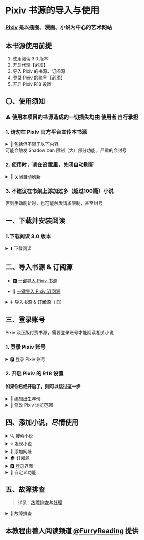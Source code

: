 # Pixiv 书源的导入与使用

### [Pixiv](https://www.pixiv.net) 是以插图、漫画、小说为中心的艺术网站


## 本书源使用前提
1. 使用阅读 3.0 版本
2. 开启代理【必须】
3. 导入 Pixiv 的书源、订阅源
4. 登录 Pixiv 的账号【必须】
5. 开启 Pixiv R18 设置


## 〇、使用须知
### ⚠️ 使用本项目的书源造成的一切损失均由 使用者 自行承担
### 1. 请勿在 Pixiv 官方平台宣传本书源
<details><summary> 📄 包括但不限于以下内容 </summary>

- 项目名称：
  - Pixiv 书源
- 项目链接：
  - https://github.com/windyhusky/PixivSource
  - https://github.com/eigeen/PixivSourceProject
  - https://github.com/windyhusky/PixivSource/blob/main/doc/Pixiv.md
- 项目参与者链接：
  - https://github.com/DowneyRem
  - https://github.com/windyhusky
  - https://github.com/eigeen
</details>
可能会触发 Shadow ban 限制（大）部分功能，严重的会封号


### 2. 使用时，请在设置里，关闭自动刷新
<details><summary> 🔄 关闭自动刷新 </summary>

我的 - 其他设置 - 自动刷新
![img](./pic/LegadoSettingsAutoRefreash.png)
否则很容易触发触发请求限制，甚至封号
</details>


### 3. 不建议在书架上添加过多（超过100篇）小说
否则手动刷新时，也可能触发请求限制，甚至封号


## 一、下载并安装阅读
### 1.下载阅读 3.0 版本
<details><summary> ⬇️ 下载阅读 </summary>

点击链接，下载安装包并安装，**推荐使用【共存版】**
> https://miaogongzi.lanzout.com/b01rgkhhe
> 
> 最新下载链接请查看 [下载阅读](./Download.md)


### 2.了解阅读功能与用法
> 请查看[阅读是什么软件？阅读简介](./ReadMe.md)
</details>


## 二、导入书源 & 订阅源
- 🅿️ [一键导入 Pixiv 书源](https://loyc.xyz/b/cdx.html?src=legado://import/importonline?src=https://cdn.jsdelivr.net/gh/windyhusky/PixivSource@main/pixiv.json)

- 🐲 [一键导入 Pixiv 订阅源](https://loyc.xyz/b/cdx.html?src=legado://import/importonline?src=https://cdn.jsdelivr.net/gh/windyhusky/PixivSource@main/btsrk.json)


<details><summary> ➕ 导入书源 & 订阅源（旧） </summary>

### 1.导入 Pixiv 书源
<details><summary> ➕ 导入书源 </summary>

【**开启代理**】后，复制下方的书源链接
```
https://raw.githubusercontent.com/windyhusky/PixivSource/main/pixiv.json
```


#### 1.1 打开【订阅】页面，点击【规则订阅】
![img](./pic/SubscribeEntry.png)


#### 1.2 点击加号，粘贴链接，保存订阅
![img](./pic/SubscribeBoookSourcePixiv.jpg)


#### 1.3 点击相应订阅规则，导入并启用/更新书源
![img](./pic/SubscribeHomePage.jpg)

**首次点击【订阅规则】 即可导入**

![img](./pic/InportBookSourcePixiv.jpg)

**【主用书源】与【备用书源】功能基本一致，启用其中一个即可**

**导入之后，再次点击则会检查更新**

> 更多导入方法请查看[如何获取书源？导入书源？](./ImportBookSource.md)
</details>


### 2.导入 Pixiv 订阅源
<details><summary> ➕ 导入订阅源 </summary>

【**开启代理**】后，复制下方的订阅源链接
```
https://raw.githubusercontent.com/windyhusky/PixivSource/main/btsrk.json
```

#### 2.1 打开【订阅】页面，点击【规则订阅】
![img](./pic/SubscribeEntry.png)


#### 2.2 点击加号，更改规则类型，粘贴链接，保存订阅
**注意这里要把【书源】改成【订阅源】**

![img](./pic/SubscribeRssSourceBtsrk.jpg)


#### 2.3 点击相应订阅规则，导入并启用/更新书源
![img](./pic/SubscribeHomePage.jpg)

**首次点击【订阅规则】 即可导入**

![img](./pic/InportRssSourceBtsrk.png)

**导入之后，再次点击则会检查更新**

> 更多导入方法请查看[如何导入订阅源](./ImportRssSource.md)
</details>
</details>


## 三、登录账号
Pixiv 及正版付费书源，需要登录账号才能阅读相关小说
### 1. 登录 Pixiv 账号

<details><summary> 🅿️ 登录 Pixiv 账号 </summary>

#### 1.1 开启代理工具
此处略过，请自行学习，**最好开启【全局代理】**


#### 1.2 登录 Pixiv 账号
**我的 - 书源管理 - 菜单 - 登录 - 登录账号**

![img](./pic/PixivLogin1.jpg)

![img](./pic/PixivLoginUIAccount.jpg)

**登录你的账号，登录成功后，点击右上角的对勾**

![img](./pic/PixivLogin2.jpg)

**如果需要验证码，请更换代理，或过段时间再次尝试**
</details>


### 2. 开启 Pixiv 的 R18 设置
#### 如果你已经开启了，则可以跳过这一步
<details><summary> 📆 编辑出生年份 </summary>

#### 2.1 编辑出生年份
**再次点击登录，滑动屏幕，点击头像，再次点击头像，编辑个人资料**

[Pixiv 个人资料](https://www.pixiv.net/settings/profile) - 编辑个人资料 - 出生年份

出生年份改到：**2000年或2000年之前**，确保你的年龄在20岁及以上

![img](./pic/PixivSettingsBirth.png)

</details>

<details><summary> 🔞 修改 Pixiv 浏览范围 </summary>

#### 2.2 修改作品浏览范围
**我的-书源管理-点击 Pixiv 书源右侧三点菜单-登录-账号设置**
![img](./pic/PixivLoginUIAccount.jpg)

[Pixiv 设置](https://www.pixiv.net/settings/viewing) - 浏览与显示 - 年龄限制作品

根据自己情况选择显示：R18 作品 与 R18G 作品

不知道二者区别的可以查看这篇文档 [作品评级是什么？](https://www.pixiv.help/hc/zh-cn/articles/39125149371289-%E4%BD%9C%E5%93%81%E8%AF%84%E7%BA%A7%E6%98%AF%E4%BB%80%E4%B9%88)

![img](./pic/PixivSettingsView.png)
</details>


## 四、添加小说，尽情使用
<details><summary> 🔍 搜索小说 </summary>

### 1.阅读内部搜索
书架页面 - 放大镜 - 输入关键词 - 搜索小说
<details><summary> 🔍 搜索小说 </summary>

#### 1.0 搜索小说
✅ 默认搜索：同时搜索小说名称、系列小说名称、标签、作者
![img](./pic/SearchViaLegado.png)
</details>


<details><summary> ➖ 排除标签 </summary>

#### 1.2 排除标签（格式：`标签1 -标签2` `标签1 -标签2 -标签3`）
- 使用减号 `-` 在搜索结果中，排除不想看的的标签
- **每个排除的标签前都需要添加减号**`-`
- **减号前需加空格，减号后无需空格**
- 由 Pixiv 官方提供支持
- 仅适用于单次搜索

![img](./pic/SearchViaLegadoExclude.jpg)
</details>


<details><summary> ➕ 多选标签 </summary>

#### 1.3 多选标签（格式：`标签1 or 标签2` `标签1 or 标签2 or 标签3`）
- 使用 `or` 同时搜索多个标签（满足其一即可，也就是取并集）
- **可相互替换的标签间添加` or `，前后需要空格间隔**
- 由 Pixiv 官方提供支持
- 仅适用于单次搜索

![img](./pic/SearchViaLegadoUnion.jpg)
</details>


<details><summary> 🀄️ 繁简通搜 </summary>

#### 1.1 繁简通搜
- 搜索【名称】和【标签】时，【默认】进行繁简转换，同时返回繁体简体小说内容（可在书源设置中修改）
- 【搜索作者】不转换
- 返回小说内容不转换

![img](./pic/SearchViaLegadoConvert.jpg)
</details>


<details><summary> 👤 作者专搜 </summary>

#### 1.4 作者专搜（格式：`@作者`）
- 仅搜索作者；不进行繁简转换
- `@` 为标记符，打出1个即可，例如：`@pixiv事務局` 
- 可与【字数过滤】同时使用，格式：`@作者 字数3k`
- 可与【标签专搜】同时使用，格式：`@作者 #标签`，筛选 `@作者` 的具有 `#标签` 的小说

![img](./pic/SearchViaLegadoAuthor.jpg)
</details>


<details><summary> #️⃣ 标签专搜 </summary>

#### 1.5 标签专搜（格式：`#标签1` `#标签1 标签2 `）
- 仅搜索标签、小说名称；多个标签空格间隔，【默认】进行繁简转换
- `#` 为标记符，打出1个即可，例如：`#校园` `#校园 纯爱` `#校园 纯爱 BG`
- 可与【排除标签】【字数过滤】同时使用
- 可与【作者专搜】同时使用，格式：`#标签 @作者`，搜索 `#标签` 并筛选出 `@作者` 的小说【不是很推荐使用】

![img](./pic/SearchViaLegadoHashtag.jpg)
</details>


<details><summary> ⏬ 字数过滤 </summary>

#### 1.6 字数过滤（格式：`关键词 字数3k`）
- 字数限制规则：`3k 3k5 3w 3w5`【注意`k`与`w`均为小写】
- 例如：`校园 字数3k` `校园 纯爱 字数3k`
- 可与【标签专搜】【排除标签】同时使用

![img](./pic/SearchViaLegadoWordCountFilter1.jpg)
- 可与【搜索作者】同时使用

![img](./pic/SearchViaLegadoWordCountFilter2.jpg)
</details>


<details><summary> 🔝 高级搜索 </summary>

#### 1.7 高级搜索
上述搜索规则基本可以共同使用，~~发挥你的想象力，自由组合吧~~

- 搜索`@作者`指定`#标签1`或`标签2`，排除`标签3`，筛选字数 3k 及以上的小说：
  - 格式：`@作者 #标签1 or 标签2 -标签3 字数3k`
  - 推荐使用

- 搜索 `#标签1`或`标签2`，排除`标签3`，指定`@作者`，筛选字数 3k 及以上的小说：
  - 格式：`#标签1 or 标签2 -标签3 @作者 字数3k`
  - 使用此功能预先设置 单次搜索的最大页面数，否则无法获取数据
  - 不是很推荐使用这个搜索方法
</details>
</details>


<details><summary> ⭐️ 发现小说 </summary>

### 2.发现更多小说
发现页面 - 点击各按钮
<details><summary> ⭐️ 常规发现 </summary>

#### 2.0 常规发现
发现默认显示的内容
![img](./pic/DiscoverPixiv.jpg)
</details>


<details><summary> 🆕 最新企划约稿 </summary>

#### 2.1 最新 企划 约稿
![img](./pic/DiscoverPixivNew.png)
- ✅ R18 小说 (🆕 最新 企划 约稿 💰，默认显示)
- ☑️ 一般小说 (✅ 最新 企划 约稿 ✅，默认隐藏)
  > 可在书源设置中修改`SHOW_GENERAL_RANK`，更改后需要在发现页面刷新分类（发现，长按"Pixiv"，刷新）
</details>


<details><summary> 👑 小说排行 </summary>

#### 2.2 小说排行
![img](./pic/DiscoverPixivRanking.png)
  - ✅ R18 小说 (👑 排行榜单 👑，默认显示)
  - ☑️ 一般小说 (🏆 排行榜单 🏆，默认隐藏)
    > 可在书源设置中修改`SHOW_GENERAL_RANK`，更改后需要在发现页面刷新分类（发现，长按"Pixiv"，刷新）
</details>


<details><summary> 🔥 原创热门（默认隐藏） </summary>

#### 2.3 原创热门（默认隐藏）
![img](./pic/DiscoverPixivHot.png)
- ☑️ R18 小说 (🔥 原创热门 🔥，默认隐藏)
  > 可在书源设置中修改`SHOW_R18_GENRE`，更改后需要在发现页面刷新分类（发现，长按"Pixiv"，刷新）
- ☑️ 一般小说 (❤️‍🔥 原创热门 ❤️‍🔥，默认隐藏)
  > 可在书源设置中修改`SHOW_GENERAL_GENRE`，更改后需要在发现页面刷新分类（发现，长按"Pixiv"，刷新）
</details>


<details><summary> 🆙 更新书源 </summary>

#### 2.4 更新书源
![img](./pic/UpdateSource.png)
点击按钮【🆙 更新】以更新书源/更新订阅
- Jsdelivr CDN 更新有延迟
- Github 更新需代理
- Godeberg 更新免代理
</details>


<details><summary> 📌 喜欢标签 </summary>

#### 2.5 喜欢标签
- 1️⃣ 在登陆页面的【输入内容】输入标签（不需要`#`），点击【喜欢标签】，添加至 发现页面的【喜欢标签】列表

![img](./pic/PixivLoginUILikeTags.png)
- 2️⃣ 更新发现：发现 - 长按"Pixiv" - 刷新

![img](./pic/DiscoverRefresh.png)
- 3️⃣ 点击按钮，查看内容

![img](./pic/DiscoverPixivLikeTags.png)
</details>


<details><summary> ❤️ 他人收藏 </summary>

#### 2.6 他人收藏
- 1️⃣ 在登陆页面的【输入内容】输入作者ID（数字），点击【他人收藏】，添加至 发现页面的【他人收藏】列表

![img](pic/PixivLoginUILikeAuthors.png)
- 输入作者/用户ID，则会添加【指定作者/用户】

![img](pic/DiscoverPixivLikeAuthors1.png)
- 若未输入作者/用户ID，则会添加【当前小说的作者】

![img](pic/DiscoverPixivLikeAuthors2.png)
- 2️⃣ 更新发现：发现 - 长按"Pixiv" - 刷新

![img](./pic/DiscoverRefresh.png)
- 3️⃣ 点击按钮，查看内容

![img](./pic/DiscoverPixivLikeAuthors.jpg)
</details>
</details>


<details><summary> 🔗 添加网址 </summary>

### 3.添加网址
- 书架 - 菜单 - 添加网址 - 粘贴小说链接 
- 可以同时添加多个小说的链接

![img](./pic/AddBookViaUrl1.png)
![img](./pic/AddBookViaUrl2.png)
![img](./pic/AddBookViaUrl3.png)

支持 Pixiv 多个格式的网址链接：
```
Pixiv 单篇小说链接
https://www.pixiv.net/novel/show.php?id=20063566

Pixiv 系列小说链接
https://www.pixiv.net/novel/series/8054073

Pixiv 作者链接（添加近期1本小说）
https://www.pixiv.net/users/16721009
```
无法添加的链接：
```
Pixiv App 小说分享链接（删掉#号即可正常添加）
测试页面 | 唐尼瑞姆 #pixiv https://www.pixiv.net/novel/show.php?id=20063566
```
</details>


<details><summary> 🏠 订阅源 </summary>

### 4.订阅源
<details><summary> ⬇️ 导入书源 </summary>

#### 4.0 导入书源
![img](./pic/InportBookSource.png)

- 点击按钮，导入书源；再次点击，则可更新书源
- 此处使用的是 Jsdelivr CDN ，更新有延迟

![img](./pic/InportBookSourcePixiv.jpg)
</details>


<details><summary> 🔍 站内搜索 </summary>

#### 4.1 替代阅读搜索
Pixiv 网站的搜索功能更加全面

![img](./pic/SearchViaPixiv.png)

#### 4.1 替代阅读发现
使用 Pixiv 书源未完成/隐藏功能
![img](./pic/PixivNovelRanking.png)
</details>


<details><summary> ➕ 添加小说 </summary>

#### 4.3 添加小说至书架
在阅读内部浏览器内打开 Pixiv 小说/系列小说页面，【刷新】，点击【加入书架】按钮添加小说到书架

- 小说正文页，添加小说到书架
![img](./pic/AddBookViaPixiv1.png)

- 系列目录页，添加系列到书架
![img](./pic/AddBookViaPixiv2.png)
</details>


### 4.订阅源 登录界面
<details><summary> 🅿️ 账号功能（同下） </summary>

#### 4.4 账号功能
- ⚠️ 登录/退出账号都要使用按钮
- ⚠️ 订阅源登账号录后，书源最好也登录一次

![img](./pic/PixivLoginUIAccount.jpg)

- 🅿️ 登录账号：登录 Pixiv 账号，并获取 cookie 和 csfrToken
- ⚙️ 账号设置：Pixiv 的浏览范围设置
- 🔙 退出账号：退出 Pixiv 账号，并清理 cookie 和 csfrToken
</details>


<details><summary> 📢 书源帮助（同下） </summary>

#### 4.5 书源帮助
![img](./pic/PixivLoginUISource2.jpg)
- ⭐️ 收藏项目：打开 Github 项目首页
- 🔰 使用指南：打开 Github 文档(本页)
- 🐞 反馈问题：打开 Github Issue
</details>


<details><summary> 🆙 更新书源（同上） </summary>

![img](./pic/UpdateSource.png)
点击按钮【🆙 更新】以更新书源/更新订阅
- Jsdelivr CDN 更新有延迟
- Github 更新需代理
- Godeberg 更新免代理
</details>
</details>


<details><summary> 🅿️ 登录界面 </summary>

### 5.书源 登录界面
<details><summary> 🅿️ 账号功能（同上） </summary>

#### 5.0 账号功能
- ⚠️ 登录/退出账号都要使用按钮

![img](./pic/PixivLoginUIAccount.jpg)
- 🅿️ 登录账号：登录 Pixiv 账号，并获取 cookie 和 csfrToken
- ⚙️ 账号设置：Pixiv 的浏览范围设置
- 🔙 退出账号：退出 Pixiv 账号，并清理 cookie 和 csfrToken
</details>


<details><summary> 📢 书源功能 </summary>

#### 5.1 书源功能
![img](./pic/PixivLoginUISource.jpg)
- 🆙 更新书源：更新书源/更新订阅(同上)
- 🔰 使用指南：打开 Github 文档(本页)
- 🐞 反馈问题：打开 Github Issue
</details>


<details><summary> 📃 小说功能 </summary>

#### 5.2 小说功能
![img](./pic/PixivLoginUINovels.jpg)
- ❤️ 公开收藏：公开收藏、取消收藏
- ㊙️ 私密收藏：私密收藏、取消收藏
- 📌 当前章节：显示当前章节信息
- 
- 📃 追更系列：追更系列、取消追更
- ❤️ 收藏系列：公开收藏系列内的每篇小说
- 🖤 取消收藏：取消收藏系列内的每篇小说
- 
- 🏷 添加书签：添加书签、删除书签
- ⭐️ 关注作者：关注作者、取消关注
- 🚫 屏蔽作者：屏蔽作者、取消屏蔽（本地）
- 
- ✅ 发送评论：当前章节下发送评论（随后可手动刷新正文，更新评论）
- 🗑 删除评论：当前章节下删除评论（随后可手动刷新正文，更新评论）
- 🧹 清除缓存：清除当前章节的正文缓存（随后可手动刷新正文，更新正文和评论）
- 
- ⤴️ 分享章节：打开当前章节的网址
- ⤴️ 分享系列：打开当前系列的网址（如无系列则打开章节网址）
- ⤴️ 分享作者：打开当前作者的网址
</details>


<details><summary> ⚙️ 书源设置 </summary>

#### 5.4 书源设置
![img](./pic/PixivLoginUISettings.jpg)
- ⚙️ 当前设置：显示当前设置
- ⚙️ 默认设置：恢复默认设置
- 👤 搜索作者：默认搜索作者
- 
- 🀄 繁简通搜：搜索进行繁简转换（搜索作者不转换）
- 📖 更多简介：详情显示更多简介
- 📅 更新时间：目录显示更新时间
- 
- 🔗 原始链接：显示原始链接
- 📚 恢复《》：恢复正文内被替换的书名号《》
- 🖼️ 显示描述：章首显示描述
- 
- 💬 显示评论：章尾显示评论
- ❤️ 显示收藏：搜索发现 显示/屏蔽 收藏单篇小说
- 📃 显示追更：搜索发现 显示/屏蔽 追更系列小说
- 
- ⏩ 快速模式：开启快速模式（关闭**默认搜索作者等**影响搜索速度的功能）
- 🐞 调试模式：开启调试模式
- 🔍 搜索说明：显示搜索说明
</details>
</details>


<details><summary> 📃 自定义功能 </summary>

### 6.书源 自定义功能
<details><summary> 📃 功能说明 </summary>

#### 6.0 功能说明
- 此处功能都是书源本地实现功能，不会向 Pixiv 提交数据
- 屏蔽作者、屏蔽标签、屏蔽描述，均为全局屏蔽
  - 搜索、发现、添加链接、订阅源添加链接 全部屏蔽
- 显示/屏蔽收藏小说、显示/屏蔽追更系列，均为全局
  - 搜索、发现、添加链接、订阅源添加链接 全部屏蔽
</details>


<details><summary> 🚫 屏蔽作者 </summary>

#### 6.1 屏蔽作者
![img](./pic/PixivLoginUINovels.jpg)
- 🚫 屏蔽作者：屏蔽作者、取消屏蔽（本地）
</details>


<details><summary> 🚫 屏蔽收藏 & 屏蔽追更 </summary>

#### 6.2 屏蔽收藏 & 屏蔽追更
- ❤️ 显示收藏：搜索发现 显示/屏蔽 收藏单篇小说
- 📃 显示追更：搜索发现 显示/屏蔽 追更系列小说
</details>


<details><summary> 🚫 屏蔽标签 & 屏蔽描述 </summary>

#### 6.3 屏蔽标签 & 屏蔽描述
- 1️⃣ 在登陆页面的【输入内容】输入内容（不需要`#`），点击【添加屏蔽】，添加至【标签屏蔽列表】或【描述屏蔽列表】

![img](./pic/PixivLoginUIBlockWords.png)
- 2️⃣ 添加屏蔽内容时，会提示具体的屏蔽列表

![img](./pic/PixivLoginUIBlockWords1.png)
- 3️⃣ 点击【查看屏蔽】按钮，会切换屏蔽列表，并显示屏蔽内容

![img](./pic/PixivLoginUIBlockWords2.png)
</details>


<details><summary> 📌 喜欢标签 </summary>

#### 6.4 喜欢标签
- 1️⃣ 在登陆页面的【输入内容】输入标签（不需要`#`），点击【喜欢标签】，添加至 发现页面的【喜欢标签】列表

![img](./pic/PixivLoginUILikeTags.png)
- 2️⃣ 更新发现：发现 - 长按"Pixiv" - 刷新

![img](./pic/DiscoverRefresh.png)
- 3️⃣ 点击按钮，查看内容

![img](./pic/DiscoverPixivLikeTags.png)
</details>


<details><summary> ❤️ 他人收藏 </summary>

#### 6.5 他人收藏
- 1️⃣ 在登陆页面的【输入内容】输入作者ID（数字），点击【他人收藏】，添加至 发现页面的【他人收藏】列表

![img](pic/PixivLoginUILikeAuthors.png)
- 输入作者/用户ID，则会添加【指定作者/用户】

![img](pic/DiscoverPixivLikeAuthors1.png)
- 若未输入作者/用户ID，则会添加【当前小说的作者】

![img](pic/DiscoverPixivLikeAuthors2.png)
- 2️⃣ 更新发现：发现 - 长按"Pixiv" - 刷新

![img](./pic/DiscoverRefresh.png)
- 3️⃣ 点击按钮，查看内容

![img](./pic/DiscoverPixivLikeAuthors.jpg)
</details>
</details>


## 五、故障排查
> 详见：[故障排查与处理](./TroubleShoot.md)
<details>
<summary> 🐞 故障排查 </summary>

### 1.确定书源可以正常使用
书架页面，搜索 `R18` 测试书源能否正常使用，以及R18设置是否开启。

#### 如果没有搜索结果，请检查一下内容：
**⓪检查 Pixiv 书源是否导入**

**①检查 Pixiv 书源是否启用**

**②检查代理是否可用**

**③检查阅读是否走了代理**

**④检查网络是否可用**

**如果上述均无问题，但依然没有搜索结果，那就是书源需要更新了**


### 2.图片无法正常显示
#### 解决措施：关闭替换净化
![img](./pic/ReplaceTurnOff.png)
</details>

## 本教程由兽人阅读频道 [@FurryReading](https://t.me/FurryReading) 提供
